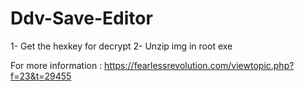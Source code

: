 # Ddv-Save-Editor

1- Get the hexkey for decrypt
2- Unzip img in root exe

For more information :
https://fearlessrevolution.com/viewtopic.php?f=23&t=29455
